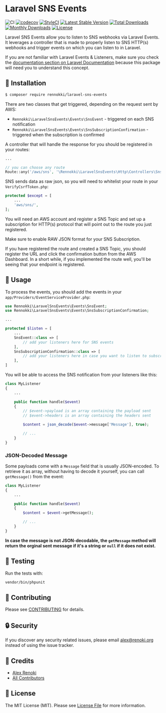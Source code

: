 Laravel SNS Events
==================

![CI](https://github.com/renoki-co/laravel-sns-events/workflows/CI/badge.svg?branch=master)
[![codecov](https://codecov.io/gh/renoki-co/laravel-sns-events/branch/master/graph/badge.svg)](https://codecov.io/gh/renoki-co/laravel-sns-events/branch/master)
[![StyleCI](https://github.styleci.io/repos/189254977/shield?branch=master)](https://github.styleci.io/repos/189254977)
[![Latest Stable Version](https://poser.pugx.org/rennokki/laravel-sns-events/v/stable)](https://packagist.org/packages/rennokki/laravel-sns-events)
[![Total Downloads](https://poser.pugx.org/rennokki/laravel-sns-events/downloads)](https://packagist.org/packages/rennokki/laravel-sns-events)
[![Monthly Downloads](https://poser.pugx.org/rennokki/laravel-sns-events/d/monthly)](https://packagist.org/packages/rennokki/laravel-sns-events)
[![License](https://poser.pugx.org/rennokki/laravel-sns-events/license)](https://packagist.org/packages/rennokki/laravel-sns-events)

Laravel SNS Events allow you to listen to SNS webhooks via Laravel Events. It leverages a controller that is made to properly listen to SNS HTTP(s) webhooks and trigger events on which you can listen to in Laravel.

If you are not familiar with Laravel Events & Listeners, make sure you check the [documentation section on Laravel Documentation](https://laravel.com/docs/master/events) because this package will need you to understand this concept.

## 🚀 Installation

```bash
$ composer require rennokki/laravel-sns-events
```

There are two classes that get triggered, depending on the request sent by AWS:

* `Rennokki\LaravelSnsEvents\Events\SnsEvent` - triggered on each SNS notification
* `Rennokki\LaravelSnsEvents\Events\SnsSubscriptionConfirmation` - triggered when the subscription is confirmed

A controller that will handle the response for you should be registered in your routes:

```php
...

// you can choose any route
Route::any('/aws/sns', '\Rennokki\LaravelSnsEvents\Http\Controllers\SnsController@handle');
```

SNS sends data as raw json, so you will need to whitelist your route in your `VerifyCsrfToken.php`:

```php
protected $except = [
    ...
    'aws/sns/',
];
```

You will need an AWS account and register a SNS Topic and set up a subscription for HTTP(s) protocol that will point out to the route you just registered.

Make sure to enable RAW JSON format for your SNS Subscription.

If you have registered the route and created a SNS Topic, you should register the URL and click the confirmation button from the AWS Dashboard. In a short while, if you implemented the route well, you'll be seeing that your endpoint is registered.

## 🙌 Usage

To process the events, you should add the events in your `app/Providers/EventServiceProvider.php`:

```php
use Rennokki\LaravelSnsEvents\Events\SnsEvent;
use Rennokki\LaravelSnsEvents\Events\SnsSubscriptionConfirmation;

...

protected $listen = [
    ...
    SnsEvent::class => [
        // add your listeners here for SNS events
    ],
    SnsSubscriptionConfirmation::class => [
        // add your listeners here in case you want to listen to subscription confirmation
    ],
]
```

You will be able to access the SNS notification from your listeners like this:

```php
class MyListener
{
    ...

    public function handle($event)
    {
        // $event->payload is an array containing the payload sent
        // $event->headers is an array containing the headers sent

        $content = json_decode($event->message['Message'], true);

        // ...
    }
}
```

### JSON-Decoded Message

Some payloads come with a `Message` field that is usually JSON-encoded. To retrieve it as array, without having to decode it yourself, you can call `getMessage()` from the event:

```php
class MyListener
{
    ...

    public function handle($event)
    {
        $content = $event->getMessage();

        // ...
    }
}
```

**In case the message is not JSON-decodable, the `getMessage` method will return the orginal sent message if it's a string or `null` if it does not exist.**

## 🐛 Testing

Run the tests with:

``` bash
vendor/bin/phpunit
```

## 🤝 Contributing

Please see [CONTRIBUTING](CONTRIBUTING.md) for details.

## 🔒  Security

If you discover any security related issues, please email alex@renoki.org instead of using the issue tracker.

## 🎉 Credits

- [Alex Renoki](https://github.com/rennokki)
- [All Contributors](../../contributors)

## 📄 License

The MIT License (MIT). Please see [License File](LICENSE.md) for more information.
